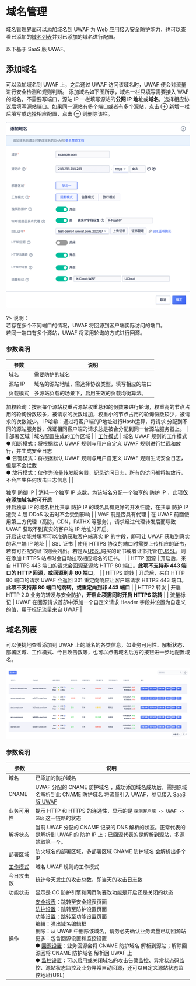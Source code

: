 # 域名管理

域名管理界面可以[添加域名](#添加域名)到 UWAF 为 Web 应用接入安全防护能力，也可以查看已添加的[域名列表](#域名列表)并对已添加的域名进行配置。

以下基于 SaaS 版 UWAF。

## 添加域名

可以添加域名到 UWAF 上，之后通过 UWAF 访问该域名时，UWAF 便会对流量进行安全检测和规则判断。
添加域名如下图所示，域名一栏只填写需要接入 WAF 的域名，不需要写端口，源站 IP 一栏填写源站的**公网 IP 地址**或**域名**，选择相应协议后填写源站端口。如果同一源站有多个端口或者有多个源站，点击 ⊕ 新增一栏后填写或选择相应配置，点击 ⊖ 则删除该栏。

![](/images/domain_set-add_domain.png)

?> 说明：  
若存在多个不同端口的情况，UWAF 将回源到客户端实际访问的端口。  
若同一端口有多个源站，UWAF 将采用轮询的方式进行回源。

<div id="parameter-1"></div>

### 参数说明

| 参数                                      | 说明                                                                                                                                                                                                                                                                                                   |
| ----------------------------------------- | ------------------------------------------------------------------------------------------------------------------------------------------------------------------------------------------------------------------------------------------------------------------------------------------------------ |
| 域名                                      | 需要防护的域名                                                                                                                                                                                                                                                                                         |
| 源站 IP                                   | 域名的源站地址，需选择协议类型，填写相应的端口                                                                                                                                                                                                                                                         |
| 负载模式                                   | 多源站负载的场景下，启用生效的负载均衡算法。
加权轮询：按照每个源站权重占源站权重总和的份数来进行轮询，权重高的节点占用的轮询份数较多，被请求的次数增加，权重小的节点占用的轮询份数较少，被请求的次数減少。
IP哈希：通过将客户端的P地址进行Hash运算，将请求
分配到不同的源站服务器，保证相同客户端的请求总是被合分配到同一台源站服务器上。                                                                                                                                                                                                                                                         |
| 部署区域                                  | 域名配置生成的工作区域                                                                                                                                                                                                                                                                                 |
| [工作模式](/uewaf/rule/mode)              | 域名 UWAF 规则的工作模式<br>● 阻断模式：将根据默认 UWAF 规则与用户自定义 UWAF 规则进行拦截和放行，并生成安全日志<br>● 告警模式：将根据默认 UWAF 规则与用户自定义 UWAF 规则生成安全日志，但是不会拦截<br>● 放行模式：仅作为流量转发服务器，记录访问日志，所有的访问都将被放行，不会产生任何攻击日志信息 |
| <div id="exclusive-ip"></div>独享 防御 IP | 消耗一个独享 IP 点数，为该域名分配一个独享的 防护 IP ，此项**仅在添加域名时可开启**<br>开启独享 IP 的域名相比共享 防护 IP 的域名具有更好的并发性能，在共享 防护 IP 遭受 4 层 DDoS 攻击时不会受到影响                                                                                                   |
| WAF 前是否具有代理                        | 在 UWAF 前面使用第三方代理（高防，CDN，PATHX 等服务），请求经过代理转发后而导致 UWAF 获取不到真实的客户端 IP 地址时开启。<br>开启该功能并填写可以准确获取客户端真实 IP 的字段，即可让 UWAF 获取到真实的客户端 IP 地址                                                                                  |
| SSL 证书                                  | 使用 HTTPS 协议的端口时需要上传相应的证书，若有可匹配的证书则会列出。若是从[USSL](/ussl/operate/buy)购买的证书或者证书托管在[USSL](/ussl/operate/upload)，则在添加 HTTPS 站点时会自动拉取相应域名的证书。                                                                                              |
| HTTP 回源                                 | 开启后，来自 HTTPS 443 端口的请求会回源至源站 HTTP 80 端口。**此项不支持非 443 端口的 HTTP 回源，或回源到非 80 端口**，                                                                                                                                                                                |
| HTTPS 跳转                                | 开启后，来自 HTTP 80 端口的请求 UWAF 会返回 301 重定向响应让客户端请求 HTTPS 443 端口。**此项不支持非 80 端口的跳转，或重定向到非 443 端口**                                                                                                                                                           |
| HTTP2 转发                                | 开启 HTTP 2.0 业务的转发与安全防护，**开启此项需同时开启 HTTPS 跳转**                                                                                                                                                                                                                                  |
| 流量标记                                  | UWAF 在回源请求首部中添加一个自定义请求 Header 字段并设置为自定义的值，用于标记流量来自 UWAF                                                                                                                                                                                                           |

## 域名列表

可以便捷地查看添加到 UWAF 上的域名的各类信息，如业务可用性、解析状态、部署区域、工作模式、今日攻击数等，也可以点击域名后方的按钮进一步地配置域名。

![](/images/domain_set-get_domain.png)

<div id="parameter-2"></div>

### 参数说明

| 参数                                  | 说明                                                                                                                                                                                                                                                                                                                                                                                                                                                                                                                                                                                                                                                                   |
| ------------------------------------- | ---------------------------------------------------------------------------------------------------------------------------------------------------------------------------------------------------------------------------------------------------------------------------------------------------------------------------------------------------------------------------------------------------------------------------------------------------------------------------------------------------------------------------------------------------------------------------------------------------------------------------------------------------------------------- |
| 域名                                  | 已添加的防护域名                                                                                                                                                                                                                                                                                                                                                                                                                                                                                                                                                                                                                                                       |
| CNAME                                 | UWAF 分配的 CNAME 防护域名 ，成功添加域名成功后，需把原域名解析到此 CNAME 防护域名 将流量引入 UWAF，参见[接入 SaaS 版 UWAF](/uewaf/use/access_uwaf)                                                                                                                                                                                                                                                                                                                                                                                                                                                                                                                    |
| 业务可用性                            | 提示 HTTP 和 HTTPS 的连通性，显示的是 `探测客户端 -> UWAF -> 源站` 这一链路的状态                                                                                                                                                                                                                                                                                                                                                                                                                                                                                                                                                                                      |
| 解析状态                              | 当前 UWAF 分配的 CNAME 记录的 DNS 解析的状态。正常代表的是解析到 UWAF 的 防护 IP 上；已回源代表的是解析到源站，多源站取第一个。                                                                                                                                                                                                                                                                                                                                                                                                                                                                                                                                        |
| 部署区域                              | 防火域名的部署区域，多部署区域 CNAME 防护域名 会解析出多个 IP                                                                                                                                                                                                                                                                                                                                                                                                                                                                                                                                                                                                          |
| [工作模式](/uewaf/features/rule/mode) | 域名 UWAF 规则的工作模式                                                                                                                                                                                                                                                                                                                                                                                                                                                                                                                                                                                                                                               |
| 今日攻击数                            | 统计今天发生的攻击总数，即当天的攻击日志数                                                                                                                                                                                                                                                                                                                                                                                                                                                                                                                                                                                                                             |
| 功能状态                              | 显示是 CC 防护引擎和网页防篡改功能是开启还是关闭的状态                                                                                                                                                                                                                                                                                                                                                                                                                                                                                                                                                                                                                 |
| 操作                                  | [安全报表](/uewaf/features/report/website_overview)：跳转至安全报表页面<br>[防护设置](/uewaf/features/rule/mode)：跳转至防护设置页面<br>[功能设置](/uewaf/features/expand/ip_query)：跳转至功能设置页面<br>编辑：弹出域名编辑框<br>删除：从 UWAF 中删除该域名，请务必先确认业务流量已切回源站<br>更多：包含回源设置和监控设置<br>● [回源设置](/uewaf/features/domain/monitor_set?id=回源设置)：业务回源会将 CNAME 防护域名 解析到源站；解除回源回将 CNAME 防护域名 解析回 UWAF 上<br>● [监控设置](/uewaf/features/domain/monitor_set?id=监控设置)：可以启用或关闭域名的攻击告警监控、异常状态码监控、源站状态监控及业务异常自动回源，还可以自定义源站状态监控地址(URL) |

